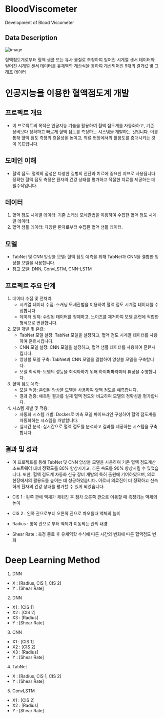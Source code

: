 # BloodViscometer
Development of Blood Viscometer

## Data Description

![image](https://file.notion.so/f/f/dcf0fb52-1450-4279-bd48-b86e803ce6b3/2231a19c-3921-4c82-bf64-2f964bf24c6f/Untitled.png?id=a5fe24b6-543f-4b3a-a09a-5119dd87c86c&table=block&spaceId=dcf0fb52-1450-4279-bd48-b86e803ce6b3&expirationTimestamp=1722506400000&signature=dSNVQvjkuFzV32J5kp3vqxHih06nLoyW5-h_7zKoF-U&downloadName=Untitled.png)

혈액점도계로부터 혈액 샘플 또는 유사 물질로 측정하여 얻어진 시계열 센서 데이터와
얻어진 시계열 센서 데이터를 유체역학 계산식을 통하여 계산되어진 9개의 결과값 및 그래프 데이터

# 인공지능을 이용한 혈액점도계 개발

## 프로젝트 개요

- 이 프로젝트의 목적은 인공지능 기술을 활용하여 혈액 점도계를 자동화하고, 기존 장비보다 정확하고 빠르게 혈액 점도를 측정하는 시스템을 개발하는 것입니다. 이를 통해 혈액 점도 측정의 효율성을 높이고, 의료 현장에서의 활용도를 증대시키는 것이 목표입니다.

## 도메인 이해

- 혈액 점도: 혈액의 점성은 다양한 질병의 진단과 치료에 중요한 지표로 사용됩니다. 정확한 혈액 점도 측정은 환자의 건강 상태를 평가하고 적절한 치료를 제공하는 데 필수적입니다.

## 데이터

1. 혈액 점도 시계열 데이터: 기존 스캐닝 모세관법을 이용하여 수집한 혈액 점도 시계열 데이터.
2. 혈액 샘플 데이터: 다양한 환자로부터 수집된 혈액 샘플 데이터.

## 모델

- TabNet 및 CNN 앙상블 모델: 혈액 점도 예측을 위해 TabNet과 CNN을 결합한 앙상블 모델을 사용합니다.
- 참고 모델: DNN, ConvLSTM, CNN-LSTM

## 프로젝트 주요 단계

1. 데이터 수집 및 전처리:
    - 시계열 데이터 수집: 스캐닝 모세관법을 이용하여 혈액 점도 시계열 데이터를 수집합니다.
    - 데이터 정제: 수집된 데이터를 정제하고, 노이즈를 제거하여 모델 훈련에 적합한 형식으로 변환합니다.
2. 모델 개발 및 훈련:
    - TabNet 모델 설정: TabNet 모델을 설정하고, 혈액 점도 시계열 데이터를 사용하여 훈련시킵니다.
    - CNN 모델 설정: CNN 모델을 설정하고, 혈액 샘플 데이터를 사용하여 훈련시킵니다.
    - 앙상블 모델 구축: TabNet과 CNN 모델을 결합하여 앙상블 모델을 구축합니다.
    - 모델 최적화: 모델의 성능을 최적화하기 위해 하이퍼파라미터 튜닝을 수행합니다.
3. 혈액 점도 예측:
    - 모델 적용: 훈련된 앙상블 모델을 사용하여 혈액 점도를 예측합니다.
    - 결과 검증: 예측된 결과를 실제 혈액 점도와 비교하여 모델의 정확성을 평가합니다.
4. 시스템 개발 및 적용:
    - 자동화 시스템 개발: Docker로 예측 모델 파이프라인 구성하여 혈액 점도계를 자동화하는 시스템을 개발합니다.
    - 실시간 분석: 실시간으로 혈액 점도를 분석하고 결과를 제공하는 시스템을 구축합니다.

## 결과 및 성과

- 이 프로젝트를 통해 TabNet 및 CNN 앙상블 모델을 사용하여 기존 혈액 점도계산 소프트웨어 대비 정확도를 80% 향상시키고, 추론 속도를 90% 향상시킬 수 있었습니다. 또한, 혈액 점도계 자동화 신규 장비 개발의 특허 출원에 기여하였으며, 의료 현장에서의 활용도를 높이는 데 성공하였습니다. 이로써 의료진이 더 정확하고 신속하게 환자의 건강 상태를 평가할 수 있게 되었습니다.


- CIS 1 : 왼쪽 관에 액체가 채워진 후 점차 오른쪽 관으로 이동할 때 측정되는 액체의 높이
- CIS 2 : 왼쪽 관으로부터 오른쪽 관으로 차오를때 액체의 높이
- Radius : 양쪽 관으로 부터 액체가 이동되는 관의 내경
- Shear Rate : 측정 종료 후 유체역학 수식에 따른 시간의 변화에 따른 혈액점도 변화

# Deep Learning Method
1. DNN

  - X : [Radius, CIS 1, CIS 2]
  - Y : [Shear Rate]
2. DNN

  - X1 : [CIS 1]
  - X2 : [CIS 2]
  - X3 : [Radius]
  - Y : [Shear Rate]
3. CNN

  - X1 : [CIS 1]
  - X2 : [CIS 2]
  - X3 : [Radius]
  - Y : [Shear Rate]
4. TabNet

  - X : [Radius, CIS 1, CIS 2]
  - Y : [Shear Rate]
5. ConvLSTM

  - X1 : [CIS 2]
  - X2 : [Radius]
  - Y : [Shear Rate]
